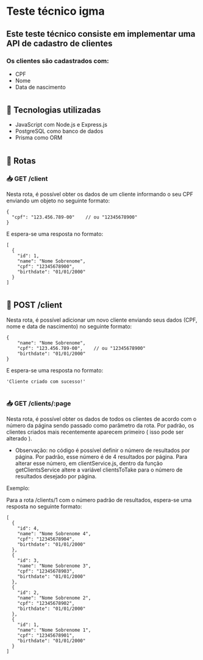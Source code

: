 # Teste técnico igma

## Este teste técnico consiste em implementar uma API de cadastro de clientes

### Os clientes são cadastrados com:

- CPF
- Nome
- Data de nascimento

#

## 🧰 Tecnologias utilizadas

- JavaScript com Node.js e Express.js
- PostgreSQL como banco de dados
- Prisma como ORM

#

## 🚦 Rotas

### 📥 GET /client

Nesta rota, é possível obter os dados de um cliente informando o seu CPF enviando um objeto no seguinte formato:

```
{
  "cpf": "123.456.789-00"    // ou "12345678900"
}
```

E espera-se uma resposta no formato:

```
[
  {
    "id": 1,
    "name": "Nome Sobrenome",
    "cpf": "12345678900",
    "birthdate": "01/01/2000"
  }
]
```

#

## 📮 POST /client

Nesta rota, é possível adicionar um novo cliente enviando seus dados (CPF, nome e data de nascimento) no seguinte formato:

```
{
    "name": "Nome Sobrenome",
    "cpf": "123.456.789-00",    // ou "12345678900"
    "birthdate": "01/01/2000"
}
```

E espera-se uma resposta no formato:

```
'Cliente criado com sucesso!'
```

#

### 📥 GET /clients/:page

Nesta rota, é possível obter os dados de todos os clientes de acordo com o número da página sendo passado como parâmetro da rota. Por padrão, os clientes criados mais recentemente aparecem primeiro ( isso pode ser alterado ).

- Observação: no código é possível definir o número de resultados por página. Por padrão, esse número é de 4 resultados por página. Para alterar esse número, em clientService.js, dentro da função getClientsService altere a variável clientsToTake para o número de resultados desejado por página.

Exemplo:

Para a rota /clients/1 com o número padrão de resultados, espera-se uma resposta no seguinte formato:

```
[
  {
    "id": 4,
    "name": "Nome Sobrenome 4",
    "cpf": "12345678904",
    "birthdate": "01/01/2000"
  },
  {
    "id": 3,
    "name": "Nome Sobrenome 3",
    "cpf": "12345678903",
    "birthdate": "01/01/2000"
  },
  {
    "id": 2,
    "name": "Nome Sobrenome 2",
    "cpf": "12345678902",
    "birthdate": "01/01/2000"
  },
  {
    "id": 1,
    "name": "Nome Sobrenome 1",
    "cpf": "12345678901",
    "birthdate": "01/01/2000"
  }
]
```

#
